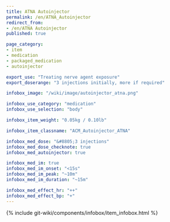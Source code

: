 ```yaml
---
title: ATNA Autoinjector
permalink: /en/ATNA_Autoinjector
redirect_from: 
- /en/ATNA Autoinjector
published: true

page_category:
- item
- medication
- packaged_medication
- autoinjector

export_use: "Treating nerve agent exposure"
export_doserange: "3 injections initially, more if required"

infobox_image: "/wiki/image/autoinjector_atna.png"

infobox_use_category: "medication"
infobox_use_selection: "body"

infobox_item_weight: "0.05kg / 0.10lb"

infobox_item_classname: "ACM_Autoinjector_ATNA"

infobox_med_dose: "&#8805;3 injections"
infobox_med_dose_checknote: true
infobox_med_autoinjector: true

infobox_med_im: true
infobox_med_im_onset: "<15s"
infobox_med_im_peak: "~10m"
infobox_med_im_duration: "~15m"

infobox_med_effect_hr: "++"
infobox_med_effect_bp: "+"
---
```


{% include git-wiki/components/infobox/item_infobox.html %}